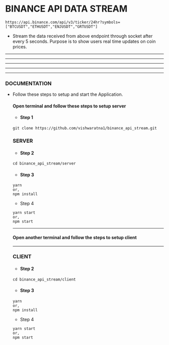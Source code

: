 
# BINANCE API DATA STREAM
```
https://api.binance.com/api/v3/ticker/24hr?symbols=["BTCUSDT","ETHUSDT","ENJUSDT","GRTUSDT"]
```

- Stream the data received from above endpoint through socket after every 5 seconds. Purpose is to show users real time updates on coin prices.

---
---
---
---
---

### DOCUMENTATION
- Follow these steps to setup and start the Application.
    #### Open terminal and follow these steps to setup server
   - #### Step 1
    ```
    git clone https://github.com/vishwaratna1/binance_api_stream.git
    ```
    ### SERVER
    - #### Step 2
    ```
    cd binance_api_stream/server
    ```
    - #### Step 3
    ```
    yarn
    or,
    npm install
    ```
    - Step 4
    ```
    yarn start
    or,
    npm start
    ```
    ---
   
    #### Open another terminal and follow the steps to setup client

    ---

    ### CLIENT
    - #### Step 2
    ```
    cd binance_api_stream/client
    ```
    - #### Step 3
    ```
    yarn
    or,
    npm install
    ```
    - Step 4
    ```
    yarn start
    or,
    npm start
    ```
